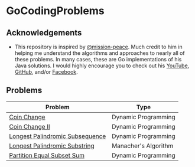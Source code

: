 # GoCodingProblems

## Acknowledgements

* This repository is inspired by [@mission-peace](https://github.com/mission-peace). Much credit to him in helping me understand the algorithms and approaches to nearly all of these problems. In many cases, these are Go implementations of his Java solutions. I would highly encourage you to check out his [YouTube](https://www.youtube.com/channel/UCZLJf_R2sWyUtXSKiKlyvAw), [GitHub](https://github.com/mission-peace/interview), and/or [Facebook](https://www.facebook.com/tusharroy25).

## Problems

| Problem | Type |
| --- | --- |
| [Coin Change](https://github.com/chrisjob1021/GoCodingProblems/blob/master/coinchange/) | Dynamic Programming |
| [Coin Change II](https://github.com/chrisjob1021/GoCodingProblems/blob/master/coinchange/) | Dynamic Programming |
| [Longest Palindromic Subsequence](https://github.com/chrisjob1021/GoCodingProblems/blob/master/longpalsubseq/) | Dynamic Programming |
| [Longest Palindromic Substring](https://github.com/chrisjob1021/GoCodingProblems/blob/master/longpalsubstr/) | Manacher's Algorithm |
| [Partition Equal Subset Sum](https://github.com/chrisjob1021/GoCodingProblems/blob/master/partitionequalsubsetsum/) | Dynamic Programming |